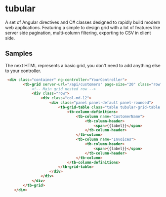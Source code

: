 # tubular
A set of Angular directives and C# classes designed to rapidly build modern web applications. 
Featuring a simple to design grid with a lot of features like server side pagination, multi-column filtering, exporting to CSV in client side.

## Samples

The next HTML represents a basic grid, you don't need to add anything else to your controller.

```html
 <div class="container" ng-controller="YourController">
        <tb-grid server-url="/api/customers" page-size="20" class="row">
            <!-- Main grid nested row -->
            <div class="row">
                <div class="col-md-12">
                    <div class="panel panel-default panel-rounded">
                        <tb-grid-table class="table tubular-grid-table table-bordered table-responsive table-striped table-hover table-condensed">
                            <tb-column-definitions>
                                <tb-column name="CustomerName">
                                    <tb-column-header>
                                        <span>{{label}}</span>
                                    </tb-column-header>
                                </tb-column>
                                <tb-column name="Invoices">
                                    <tb-column-header>
                                        <span>{{label}}</span>
                                    </tb-column-header>
                                </tb-column>
                            </tb-column-definitions>
                        </tb-grid-table>
                    </div>
                </div>
            </div>
        </tb-grid>
    </div>
```